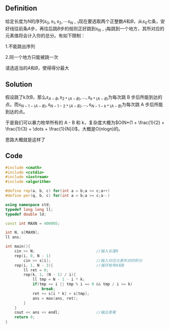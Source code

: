 ## Definition

给定长度为$N$的序列$s_0,s_1,s_2,\cdots s_{N-1}$现在要选取两个正整数$A$和$B$，从$s_0$七条，安好线往前条$A$步，再往后跳$B$步的规则正好跳到$s_{N-1}$每跳到一个地方，其所对应的元素值将会计入你的总分。有如下限制：

1.不能跳出序列

2.同一个地方只能被跳一次

请选适当的$A$和$B$，使得得分最大

## Solution

假设跳了k次B，那么$s_{A-B}, s_{2*(A-B)}, \dots, s_{k*(A-B)}$为每次跳 B 步后所能到达的点。而$s_{N-1 - (A-B)}, s_{N-1 - 2*(A-B)}, \dots, s_{N-1 - k*(A-B)}$为每次跳 A 步后所能到达的点。

于是我们可以暴力枚举所有的 A - B 和 k，复杂度大概为$O(N*(1 + \frac{1}{2} + \frac{1}{3} + \dots + \frac{1}{N}))$，大概是O(nlogn)的。

思路大概就是这样了

## Code

~~~cpp
#include <cmath>
#include <cstdio>
#include <iostream>
#include <algorithm>

#define rep(a, b, c) for(int a = b;a <= c;a++)
#define per(q, b, c) for(int a = b;a >= c;a--)

using namespace std;
typedef long long ll;
typedef double ld;

const int MAXN = 400005;

int N, s[MAXN];
ll ans;

int main(){
    cin >> N;							//输入长度N 
    rep(i, 0, N - 1) 
		cin >> s[i];					//输入对应元素所对的积分 
    rep(i, 1, N - 3){					//循环枚举A和B 
        ll ret = 0;
        rep(k, 1, (N - 1) / i){
            ll tmp = N - 1 - i * k;
            if(tmp <= i || tmp % i == 0 && tmp / i <= k) 	
				break;
            ret += s[i * k] + s[tmp];
            ans = max(ans, ret);
        }
    }
    cout << ans << endl;				//输出答案 
    return 0;
}
~~~